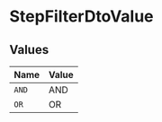 # StepFilterDtoValue


## Values

| Name  | Value |
| ----- | ----- |
| `AND` | AND   |
| `OR`  | OR    |
